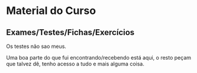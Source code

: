 # Material do Curso

## Exames/Testes/Fichas/Exercícios

Os testes não sao meus.

Uma boa parte do que fui encontrando/recebendo está aqui, o resto peçam que talvez dê, tenho acesso a tudo e mais alguma coisa.
